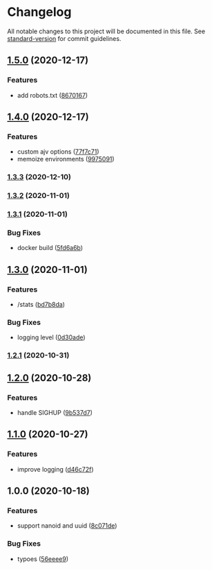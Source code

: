 # Changelog

All notable changes to this project will be documented in this file. See [standard-version](https://github.com/conventional-changelog/standard-version) for commit guidelines.

## [1.5.0](https://github.com/BlackGlory/uid/compare/v1.4.0...v1.5.0) (2020-12-17)


### Features

* add robots.txt ([8670167](https://github.com/BlackGlory/uid/commit/8670167be2b99217b21d3fd61c72ef2e57a5a151))

## [1.4.0](https://github.com/BlackGlory/uid/compare/v1.3.3...v1.4.0) (2020-12-17)


### Features

* custom ajv options ([77f7c71](https://github.com/BlackGlory/uid/commit/77f7c710a70fe426edced6a09bc8028497173ff3))
* memoize environments ([9975091](https://github.com/BlackGlory/uid/commit/99750917c2a7958c5ade4e616c3a687321c58a85))

### [1.3.3](https://github.com/BlackGlory/uid/compare/v1.3.2...v1.3.3) (2020-12-10)

### [1.3.2](https://github.com/BlackGlory/uid/compare/v1.3.1...v1.3.2) (2020-11-01)

### [1.3.1](https://github.com/BlackGlory/uid/compare/v1.3.0...v1.3.1) (2020-11-01)


### Bug Fixes

* docker build ([5fd6a6b](https://github.com/BlackGlory/uid/commit/5fd6a6b2e614742bd2b6fc805d95fb441bc20e26))

## [1.3.0](https://github.com/BlackGlory/uid/compare/v1.2.1...v1.3.0) (2020-11-01)


### Features

* /stats ([bd7b8da](https://github.com/BlackGlory/uid/commit/bd7b8da631a4069f0bae20aec4c78bfb4980e9aa))


### Bug Fixes

* logging level ([0d30ade](https://github.com/BlackGlory/uid/commit/0d30ade1e4b25f2bafcc3432b8d20a6033ebf287))

### [1.2.1](https://github.com/BlackGlory/uid/compare/v1.2.0...v1.2.1) (2020-10-31)

## [1.2.0](https://github.com/BlackGlory/uid/compare/v1.1.0...v1.2.0) (2020-10-28)


### Features

* handle SIGHUP ([9b537d7](https://github.com/BlackGlory/uid/commit/9b537d703d682bdecd549ca8b0af919146493f94))

## [1.1.0](https://github.com/BlackGlory/uid/compare/v1.0.0...v1.1.0) (2020-10-27)


### Features

* improve logging ([d46c72f](https://github.com/BlackGlory/uid/commit/d46c72fbaef8822aa9b8592cf505426df27b315c))

## 1.0.0 (2020-10-18)


### Features

* support nanoid and uuid ([8c071de](https://github.com/BlackGlory/uid/commit/8c071de859bc604292b80182423ff31996c077fd))


### Bug Fixes

* typoes ([56eeee9](https://github.com/BlackGlory/uid/commit/56eeee9321ca750795b71d691bee55df1a359da6))
